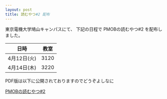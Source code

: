 ```yaml
---
layout: post
title: 読むやつ#2 配布
---
```

東京電機大学鳩山キャンパスにて、
下記の日程で PMOBの読むやつ#2 を配布しました。

| 日時        | 教室 |
|-------------|------|
| 4月12日(火) | 3120 |
| 4月14日(木) | 3220 |

PDF版は以下に公開されておりますのでどうぞよしなに

[PMOBの読むやつ#2](http://pmob.github.io/yomuyatsu/2016/04/01/yomuyatsu-02)

